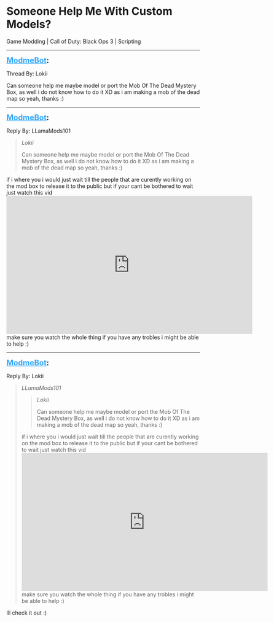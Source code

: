 # Someone Help Me With Custom Models?
Game Modding | Call of Duty: Black Ops 3 | Scripting

---
<strong style="font-size: 1.4em;"><span style="text-decoration: underline;text-decoration-color: #34a7f9;"><span style="color:#34a7f9;">ModmeBot</span></span>:</strong>

<p>Thread By: Lokii<br /><p style="text-align:left;">Can someone help me maybe model or port the Mob Of The Dead Mystery Box, as well i do not know how to do it XD as i am making a mob of the dead map so yeah, thanks :)</p></p>

---
<strong style="font-size: 1.4em;"><span style="text-decoration: underline;text-decoration-color: #34a7f9;"><span style="color:#34a7f9;">ModmeBot</span></span>:</strong>

<p>Reply By: LLamaMods101<br /><blockquote><em>Lokii</em><p style="text-align:left;">Can someone help me maybe model or port the Mob Of The Dead Mystery Box, as well i do not know how to do it XD as i am making a mob of the dead map so yeah, thanks :)</p></blockquote><p style="text-align:left;">if i where you i would just wait till the people that are curently working on the mod box to release it to the public but if your cant be bothered to wait just watch this vid <iframe type="text/html" width="640" height="360" src="https://www.youtube.com/embed/r6LNrSaLH8g" frameborder="0"></iframe> make sure you watch the whole thing if you have any trobles i might be able to help :)</p></p>

---
<strong style="font-size: 1.4em;"><span style="text-decoration: underline;text-decoration-color: #34a7f9;"><span style="color:#34a7f9;">ModmeBot</span></span>:</strong>

<p>Reply By: Lokii<br /><blockquote><em>LLamaMods101</em><blockquote><em>Lokii</em><p style="text-align:left;">Can someone help me maybe model or port the Mob Of The Dead Mystery Box, as well i do not know how to do it XD as i am making a mob of the dead map so yeah, thanks :)</p></blockquote><p style="text-align:left;">if i where you i would just wait till the people that are curently working on the mod box to release it to the public but if your cant be bothered to wait just watch this vid <iframe type="text/html" width="640" height="360" src="https://www.youtube.com/embed/r6LNrSaLH8g" frameborder="0"></iframe> make sure you watch the whole thing if you have any trobles i might be able to help :)</p></blockquote><p style="text-align:left;">Ill check it out :)</p></p>
